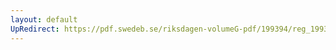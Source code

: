 ```yaml
---
layout: default
UpRedirect: https://pdf.swedeb.se/riksdagen-volumeG-pdf/199394/reg_199394_FiU/reg_199394_FiU_0011.pdf
---
```

